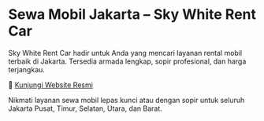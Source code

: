 # Sewa Mobil Jakarta – Sky White Rent Car

Sky White Rent Car hadir untuk Anda yang mencari layanan rental mobil terbaik di Jakarta. Tersedia armada lengkap, sopir profesional, dan harga terjangkau.

🔗 [Kunjungi Website Resmi](https://skywhiterentcar.com)

Nikmati layanan sewa mobil lepas kunci atau dengan sopir untuk seluruh Jakarta Pusat, Timur, Selatan, Utara, dan Barat.
